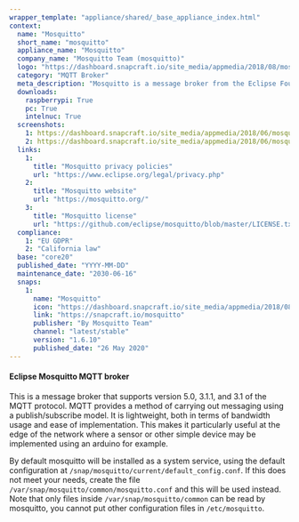 ```yaml
---
wrapper_template: "appliance/shared/_base_appliance_index.html"
context:
  name: "Mosquitto"
  short_name: "mosquitto"
  appliance_name: "Mosquitto"
  company_name: "Mosquitto Team (mosquitto)"
  logo: "https://dashboard.snapcraft.io/site_media/appmedia/2018/08/mosquitto-logo-only.svg.png"
  category: "MQTT Broker"
  meta_description: "Mosquitto is a message broker from the Eclipse Foundation. MQTT provides a method of carrying out messaging using a publish/subscribe model. It is lightweight, both in terms of bandwidth usage and ease of implementation."
  downloads:
    raspberrypi: True
    pc: True
    intelnuc: True
  screenshots:
    1: https://dashboard.snapcraft.io/site_media/appmedia/2018/06/mosquitto_dbIlbAp.png
    2: https://dashboard.snapcraft.io/site_media/appmedia/2018/06/mosquitto_sub_d1aBoJH.png
  links:
    1:
      title: "Mosquitto privacy policies"
      url: "https://www.eclipse.org/legal/privacy.php"
    2:
      title: "Mosquitto website"
      url: "https://mosquitto.org/"
    3:
      title: "Mosquitto license"
      url: "https://github.com/eclipse/mosquitto/blob/master/LICENSE.txt"
  compliance:
    1: "EU GDPR"
    2: "California law"
  base: "core20"
  published_date: "YYYY-MM-DD"
  maintenance_date: "2030-06-16"
  snaps:
    1:
      name: "Mosquitto"
      icon: "https://dashboard.snapcraft.io/site_media/appmedia/2018/08/mosquitto-logo-only.svg.png"
      link: "https://snapcraft.io/mosquitto"
      publisher: "By Mosquitto Team"
      channel: "latest/stable"
      version: "1.6.10"
      published_date: "26 May 2020"
---
```

#### Eclipse Mosquitto MQTT broker

This is a message broker that supports version 5.0, 3.1.1, and 3.1 of the MQTT protocol. MQTT provides a method of carrying out messaging using a publish/subscribe model. It is lightweight, both in terms of bandwidth usage and ease of implementation. This makes it particularly useful at the edge of the network where a sensor or other simple device may be implemented using an arduino for example.

By default mosquitto will be installed as a system service, using the default configuration at `/snap/mosquitto/current/default_config.conf`. If this does not meet your needs, create the file `/var/snap/mosquitto/common/mosquitto.conf` and this will be used instead. Note that only files inside `/var/snap/mosquitto/common` can be read by mosquitto, you cannot put other configuration files in `/etc/mosquitto`.
